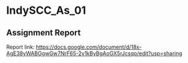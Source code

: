 # IndySCC_As_01

## Assignment Report

Report link: https://docs.google.com/document/d/18x-AgE38yWABGgwGw7NrF65-2y1kByBgAoGX5rJcsqo/edit?usp=sharing
